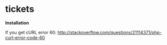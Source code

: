 tickets
=======

**Installation**

If you get cURL error 60: http://stackoverflow.com/questions/21114371/php-curl-error-code-60